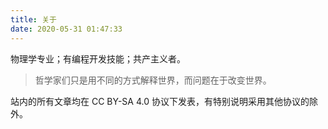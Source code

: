 ```yaml
---
title: 关于
date: 2020-05-31 01:47:33
---
```


物理学专业；有编程开发技能；共产主义者。

> 哲学家们只是用不同的方式解释世界，而问题在于改变世界。

站内的所有文章均在 CC BY-SA 4.0 协议下发表，有特别说明采用其他协议的除外。
